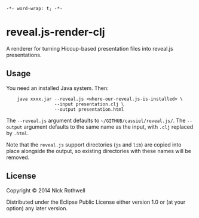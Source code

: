 `-*- word-wrap: t; -*-`

reveal.js-render-clj
====================

A renderer for turning Hiccup-based presentation files into reveal.js presentations.

## Usage

You need an installed Java system. Then:

        java xxxx.jar --reveal.js <where-our-reveal.js-is-installed> \
                      --input presentation.clj \
                      --output presentation.html
                      
The `--reveal.js` argument defaults to `~/GITHUB/cassiel/reveal.js/`. The `--output` argument defaults to the same name as the input, with `.clj` replaced by `.html`.

Note that the `reveal.js` support directories (`js` and `lib`) are copied into place alongside the output, so existing directories with these names will be removed.

## License

Copyright © 2014 Nick Rothwell

Distributed under the Eclipse Public License either version 1.0 or (at
your option) any later version.
